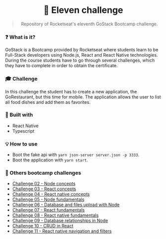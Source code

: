 <h1 align="center">🚀 Eleven challenge</h1>

<blockquote align="center">Repository of Rocketseat's eleventh GoStack Bootcamp challenge.</blockquote>

### ❓ What is it?
GoStack is a Bootcamp provided by Rocketseat where students learn to be Full-Stack developers using Node.js, React and React Native technologies. During the course students have to go through several challenges, which they have to complete in order to obtain the certificate.

### 🎓 Challenge
In this challenge the student has to create a new application, the GoRestaurant, but this time for mobile. The application allows the user to list all food dishes and add them as favorites.

### 🚧 Built with
- React Native
- Typescript

### 💡 How to use
- Boot the fake api with `yarn json-server server.json -p 3333`.
- Boot the application with `yarn start`.

### 📂 Others bootcamp challenges
- <a href="https://github.com/allyfx/challenge_two_node">Challenge 02 - Node concepts</a>
- <a href="https://github.com/allyfx/challenge_three_reactjs">Challenge 03 - React concepts</a>
- <a href="https://github.com/allyfx/challenge_four_reactnative">Challenge 04 - React native concepts</a>
- <a href="https://github.com/allyfx/challenge_five_nodejs">Challenge 05 - Node fundamentals</a>
- <a href="https://github.com/allyfx/challenge_six_nodejs">Challenge 06 - Database and files upload with Node</a>
- <a href="https://github.com/allyfx/challenge_seven_reactjs">Challenge 07 - React fundamentals</a>
- <a href="https://github.com/allyfx/challenge_eight_reactnative">Challenge 08 - React native fundamentals</a>
- <a href="https://github.com/allyfx/challenge_nine_node">Challenge 09 - Database relationships in Node</a>
- <a href="https://github.com/allyfx/challenge_ten_node">Challenge 10 - CRUD in React</a>
- <a href="https://github.com/allyfx/challenge_eleven_node">Challenge 11 - React native navigation and filters</a>
